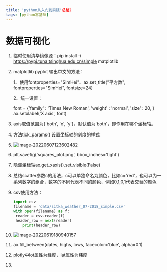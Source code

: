 ```yaml
---
title: 'python从入门到实践'总结2
tags: [python零基础]
---
```

# 数据可视化

1. 临时使用清华镜像源：pip install -i https://pypi.tuna.tsinghua.edu.cn/simple matplotlib

2. matplotlib pyplot 输出中文的方法：

   1、使用fontproperties="SimHei"、ax.set_title("平方数", fontproperties="SimHei", fontsize=24) 

   2、统一设置：

   font = {'family' : 'Times New Roman', 'weight' : 'normal', 'size'   : 20, } ax.setxlabel('X axis', font)

3. axis取值范围为{'both', 'x', 'y'}，默认值为'both'，即作用在哪个坐标轴。

4. 方法tick_params() 设置坐标轴的刻度的样式

5. ![image-20220607123602482](C:\Users\lenovo\AppData\Roaming\Typora\typora-user-images\image-20220607123602482.png)

6. plt.savefig('squares_plot.png', bbox_inches='tight') 

7. 隐藏坐标轴ax.get_xaxis().set_visible(False) 

8. 总结scatter参数c的用法，c可以单独命名为颜色，比如c='red'，也可以为一系列数字的组合，数字的不同代表不同的颜色，例如0,1,0,1代表交替的颜色

9. csv使用方法：

   ```python
   import csv 
   filename = 'data/sitka_weather_07-2018_simple.csv' 
   with open(filename) as f:
   	reader = csv.reader(f)
   	header_row = next(reader)
       print(header_row)
   ```

10. ![image-20220619180940157](C:\Users\lenovo\AppData\Roaming\Typora\typora-user-images\image-20220619180940157.png)

11. ax.fill_between(dates, highs, lows, facecolor='blue', alpha=0.1)

12. plotly中lot属性为经度，lat属性为纬度

13. 